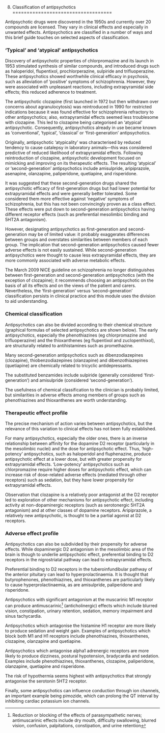 8. Classification of antipsychotics
===================================

Antipsychotic drugs were discovered in the 1950s and currently over 20 compounds are licensed. They vary in clinical effects and especially in unwanted effects. Antipsychotics are classified in a number of ways and this brief guide touches on selected aspects of classification.

 ### ‘Typical’ and ‘atypical’ antipsychotics

 Discovery of antipsychotic properties of chlorpromazine and its launch in 1953 stimulated synthesis of similar compounds, and introduced drugs such as haloperidol, flupentixol, prochlorperazine, sulpiride and trifluoperazine. These antipsychotics showed worthwhile clinical efficacy in psychosis, such as alleviation of ‘positive’ symptoms of schizophrenia. However, they were associated with unpleasant reactions, including extrapyramidal side effects; this reduced adherence to treatment.

 The antipsychotic clozapine (first launched in 1972 but then withdrawn over concerns about agranulocytosis) was reintroduced in 1990 for restricted indications because it was found effective for schizophrenia refractory to other antipsychotics; also, extrapyramidal effects seemed less troublesome with clozapine. This led to clozapine being categorised an ‘atypical’ antipsychotic. Consequently, antipsychotics already in use became known as ‘conventional’, ‘typical’, ‘classical’ or ‘first-generation’ antipsychotics.

 Originally, antipsychotic ‘atypicality’ was characterised by reduced tendency to cause catalepsy in laboratory animals—this was considered predictive of reduced likelihood of extrapyramidal effects. Following reintroduction of clozapine, antipsychotic development focused on mimicking and improving on its therapeutic effects. The resulting ‘atypical’ or ‘second-generation’ antipsychotics include amisulpride, aripiprazole, asenapine, olanzapine, paliperidone, quetiapine, and risperidone.

 It was suggested that these second-generation drugs shared the antipsychotic efficacy of first-generation drugs but had lower potential for extrapyramidal effects and were generally better tolerated. Some considered them more effective against ‘negative’ symptoms of schizophrenia, but this has not been convincingly proven as a class effect. These effects were put down to second-generation antipsychotics having different receptor effects (such as preferential mesolimbic binding and 5HT2A antagonism).

 However, designating antipsychotics as first-generation and second-generation may be of limited value: it probably exaggerates differences between groups and overstates similarities between members of each group. The implication that second-generation antipsychotics caused fewer adverse effects is not easily sustained. While second-generation antipsychotics were thought to cause less extrapyramidal effects, they are more commonly associated with adverse metabolic effects.

 The March 2009 NICE guideline on schizophrenia no longer distinguishes between first-generation and second-generation antipsychotics (with the exception of clozapine); it recommends choosing an antipsychotic on the basis of all its effects and on the views of the patient and carers. Nevertheless, the ‘first-generation’ versus ‘second-generation’ classification persists in clinical practice and this module uses the division to aid understanding.

 ### Chemical classification

 Antipsychotics can also be divided according to their chemical structure (graphical formulas of selected antipsychotics are shown below). The early antipsychotics, especially the phenothiazines (eg chlorpromazine and trifluoperazine) and the thioxanthenes (eg flupentixol and zuclopenthixol), are structurally related to antihistamines such as promethazine.

 Many second-generation antipsychotics such as dibenzodiazepines (clozapine), thiobenzodiazepines (olanzapine) and dibenzothiazepines (quetiapine) are chemically related to tricyclic antidepressants.

 The substituted benzamides include sulpiride (generally considered ‘first-generation’) and amisulpride (considered ‘second-generation’).

 The usefulness of chemical classification to the clinician is probably limited, but similarities in adverse effects among members of groups such as phenothiazines and thioxanthenes are worth understanding.

 ### Therapeutic effect profile

 The precise mechanism of action varies between antipsychotics, but the relevance of this variation to clinical effects has not been fully established.

 For many antipsychotics, especially the older ones, there is an inverse relationship between affinity for the dopamine D2 receptor (particularly in the mesolimbic nuclei) and the dose for antipsychotic effect. Thus, ‘high-potency’ antipsychotics, such as haloperidol and fluphenazine, produce antipsychotic effect at a lower dose, but with greater propensity for extrapyramidal effects. ‘Low-potency’ antipsychotics such as chlorpromazine require higher doses for antipsychotic effect, which can increase risk of dose-related adverse effects (mediated through other receptors) such as sedation, but they have lower propensity for extrapyramidal effects.

 Observation that clozapine is a relatively poor antagonist at the D2 receptor led to exploration of other mechanisms for antipsychotic effect, including activity at non-dopaminergic receptors (such as serotonergic 5HT2A antagonism) and at other classes of dopamine receptors. Aripiprazole, a relatively new antipsychotic, is thought to be a partial agonist at D2 receptors.

 ### Adverse effect profile

 Antipsychotics can also be subdivided by their propensity for adverse effects. While dopaminergic D2 antagonism in the mesolimbic area of the brain is though to underlie antipsychotic effect, preferential binding to D2 receptors in the nigrostriatal pathway can lead to extrapyramidal effects.

 Preferential binding to D2 receptors in the tuberoinfundibular pathway of the anterior pituitary can lead to hyperprolactinaemia. It is thought that butyrophenones, phenothiazines, and thioxanthenes are particularly likely to cause hyperprolactinaemia, as are amisulpride, paliperidone and risperidone.

 Antipsychotics with significant antagonism at the muscarinic M1 receptor can produce antimuscarinic[^1] (anticholinergic) effects which include blurred vision, constipation, urinary retention, sedation, memory impairment and sinus tachycardia.

 Antipsychotics which antagonise the histamine H1 receptor are more likely to produce sedation and weight gain. Examples of antipsychotics which block both M1 and H1 receptors include phenothiazines, thioxanthenes, clozapine, olanzapine and quetiapine.

 Antipsychotics which antagonise alpha1 adrenergic receptors are more likely to produce dizziness, postural hypotension, bradycardia and sedation. Examples include phenothiazines, thioxanthenes, clozapine, paliperidone, olanzapine, quetiapine and risperidone.

 The risk of hypothermia seems highest with antipsychotics that strongly antagonise the serotonin 5HT2 receptor.

 Finally, some antipsychotics can influence conduction through ion channels, an important example being pimozide, which can prolong the QT interval by inhibiting cardiac potassium ion channels.



[^1]: Reduction or blocking of the effects of parasympathetic nerves; antimuscarinic effects include dry mouth, difficulty swallowing, blurred vision, confusion, palpitations, constipation, and urine retention
